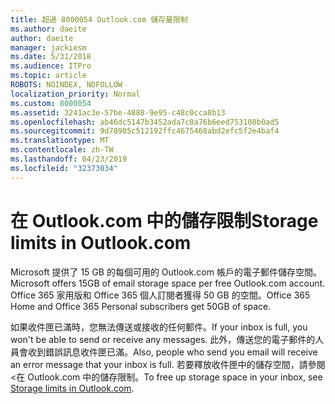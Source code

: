 ```yaml
---
title: 超過 8000054 Outlook.com 儲存量限制
ms.author: daeite
author: daeite
manager: jackiesm
ms.date: 5/31/2018
ms.audience: ITPro
ms.topic: article
ROBOTS: NOINDEX, NOFOLLOW
localization_priority: Normal
ms.custom: 8000054
ms.assetid: 3241ac3e-57be-4888-9e95-c48c0cca8b13
ms.openlocfilehash: ab46dc5147b3452ada7c0a76b6eed753108b0ad5
ms.sourcegitcommit: 9d78905c512192ffc4675468abd2efc5f2e4baf4
ms.translationtype: MT
ms.contentlocale: zh-TW
ms.lasthandoff: 04/23/2019
ms.locfileid: "32373034"
---
```

# <a name="storage-limits-in-outlookcom"></a><span data-ttu-id="190fa-102">在 Outlook.com 中的儲存限制</span><span class="sxs-lookup"><span data-stu-id="190fa-102">Storage limits in Outlook.com</span></span>

<span data-ttu-id="190fa-103">Microsoft 提供了 15 GB 的每個可用的 Outlook.com 帳戶的電子郵件儲存空間。</span><span class="sxs-lookup"><span data-stu-id="190fa-103">Microsoft offers 15GB of email storage space per free Outlook.com account.</span></span> <span data-ttu-id="190fa-104">Office 365 家用版和 Office 365 個人訂閱者獲得 50 GB 的空間。</span><span class="sxs-lookup"><span data-stu-id="190fa-104">Office 365 Home and Office 365 Personal subscribers get 50GB of space.</span></span>
  
<span data-ttu-id="190fa-105">如果收件匣已滿時，您無法傳送或接收的任何郵件。</span><span class="sxs-lookup"><span data-stu-id="190fa-105">If your inbox is full, you won't be able to send or receive any messages.</span></span> <span data-ttu-id="190fa-106">此外，傳送您的電子郵件的人員會收到錯誤訊息收件匣已滿。</span><span class="sxs-lookup"><span data-stu-id="190fa-106">Also, people who send you email will receive an error message that your inbox is full.</span></span> <span data-ttu-id="190fa-107">若要釋放收件匣中的儲存空間，請參閱 <<c0>在 Outlook.com 中的儲存限制。</span><span class="sxs-lookup"><span data-stu-id="190fa-107">To free up storage space in your inbox, see [Storage limits in Outlook.com](https://go.microsoft.com/fwlink/p/?linkid=2001900&amp;clcid=0x409).</span></span>
  

